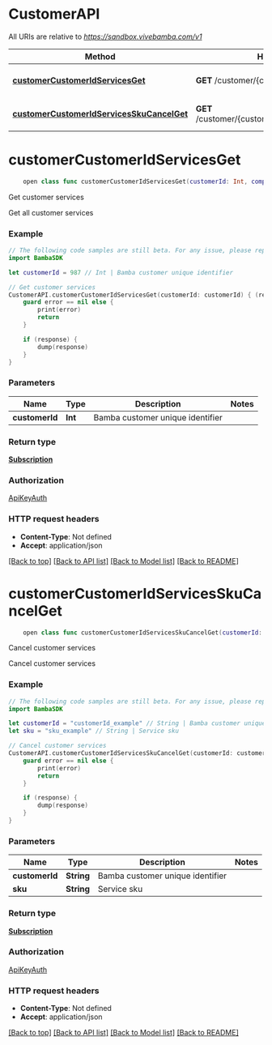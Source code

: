 # CustomerAPI

All URIs are relative to *https://sandbox.vivebamba.com/v1*

Method | HTTP request | Description
------------- | ------------- | -------------
[**customerCustomerIdServicesGet**](CustomerAPI.md#customercustomeridservicesget) | **GET** /customer/{customerId}/services | Get customer services
[**customerCustomerIdServicesSkuCancelGet**](CustomerAPI.md#customercustomeridservicesskucancelget) | **GET** /customer/{customerId}/services/{sku}/cancel | Cancel customer services


# **customerCustomerIdServicesGet**
```swift
    open class func customerCustomerIdServicesGet(customerId: Int, completion: @escaping (_ data: Subscription?, _ error: Error?) -> Void)
```

Get customer services

Get all customer services

### Example 
```swift
// The following code samples are still beta. For any issue, please report via http://github.com/OpenAPITools/openapi-generator/issues/new
import BambaSDK

let customerId = 987 // Int | Bamba customer unique identifier

// Get customer services
CustomerAPI.customerCustomerIdServicesGet(customerId: customerId) { (response, error) in
    guard error == nil else {
        print(error)
        return
    }

    if (response) {
        dump(response)
    }
}
```

### Parameters

Name | Type | Description  | Notes
------------- | ------------- | ------------- | -------------
 **customerId** | **Int** | Bamba customer unique identifier | 

### Return type

[**Subscription**](Subscription.md)

### Authorization

[ApiKeyAuth](../README.md#ApiKeyAuth)

### HTTP request headers

 - **Content-Type**: Not defined
 - **Accept**: application/json

[[Back to top]](#) [[Back to API list]](../README.md#documentation-for-api-endpoints) [[Back to Model list]](../README.md#documentation-for-models) [[Back to README]](../README.md)

# **customerCustomerIdServicesSkuCancelGet**
```swift
    open class func customerCustomerIdServicesSkuCancelGet(customerId: String, sku: String, completion: @escaping (_ data: Subscription?, _ error: Error?) -> Void)
```

Cancel customer services

Cancel customer services

### Example 
```swift
// The following code samples are still beta. For any issue, please report via http://github.com/OpenAPITools/openapi-generator/issues/new
import BambaSDK

let customerId = "customerId_example" // String | Bamba customer unique identifier
let sku = "sku_example" // String | Service sku

// Cancel customer services
CustomerAPI.customerCustomerIdServicesSkuCancelGet(customerId: customerId, sku: sku) { (response, error) in
    guard error == nil else {
        print(error)
        return
    }

    if (response) {
        dump(response)
    }
}
```

### Parameters

Name | Type | Description  | Notes
------------- | ------------- | ------------- | -------------
 **customerId** | **String** | Bamba customer unique identifier | 
 **sku** | **String** | Service sku | 

### Return type

[**Subscription**](Subscription.md)

### Authorization

[ApiKeyAuth](../README.md#ApiKeyAuth)

### HTTP request headers

 - **Content-Type**: Not defined
 - **Accept**: application/json

[[Back to top]](#) [[Back to API list]](../README.md#documentation-for-api-endpoints) [[Back to Model list]](../README.md#documentation-for-models) [[Back to README]](../README.md)

